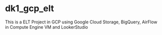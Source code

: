 # dk1_gcp_elt
This is a ELT Project in GCP using Google Cloud Storage, BigQuery, AirFlow in Compute Engine VM and LookerStudio
